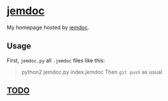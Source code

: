 # [jemdoc](https://jemdoc.jaboc.net/)

My homepage hosted by [jemdoc](https://jemdoc.jaboc.net/).

## Usage
First, `jemdoc.py` all `.jemdoc` files like this:
> python2 jemdoc.py index.jemdoc
Then `git push` as usual

## [TODO](todo.md)